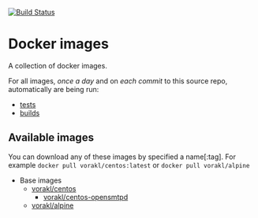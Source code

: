 [![Build Status](https://api.travis-ci.org/vorakl/docker-images.png)](https://travis-ci.org/vorakl/docker-images)

# Docker images

A collection of docker images.

For all images, *once a day* and on *each commit* to this source repo, automatically are being run:

* [tests](https://travis-ci.org/vorakl/docker-images)
* [builds](https://hub.docker.com/u/vorakl/)

## Available images

You can download any of these images by specified a name[:tag].
For example `docker pull vorakl/centos:latest` or `docker pull vorakl/alpine`

* Base images
    * [vorakl/centos](https://github.com/vorakl/docker-images/tree/master/centos)
        * [vorakl/centos-opensmtpd](https://github.com/vorakl/docker-images/tree/master/centos-opensmtpd)
    * [vorakl/alpine](https://github.com/vorakl/docker-images/tree/master/alpine)

